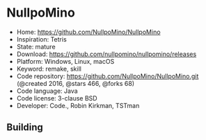 # NullpoMino

- Home: https://github.com/NullpoMino/NullpoMino
- Inspiration: Tetris
- State: mature
- Download: https://github.com/nullpomino/nullpomino/releases
- Platform: Windows, Linux, macOS
- Keyword: remake, skill
- Code repository: https://github.com/NullpoMino/NullpoMino.git (@created 2016, @stars 466, @forks 68)
- Code language: Java
- Code license: 3-clause BSD
- Developer: Code., Robin Kirkman, TSTman

## Building

